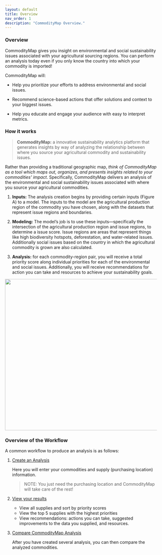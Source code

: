 ```yaml
---
layout: default
title: Overview
nav_order: 1
description: "CommodityMap Overview."
---
```




### Overview

CommodityMap gives you insight on environmental and social sustainability issues associated with your agricultural sourcing regions. You can perform an analysis today even if you only know the country into which your commodity is imported! 

CommodityMap will: 

- Help you prioritize your efforts to address environmental and social issues.

- Recommend science-based actions that offer solutions and context to your biggest issues. 

- Help you educate and engage your audience with easy to interpret metrics. 

### How it works

> **CommodityMap:** a innovative sustainability analytics platform that generates insights by way of analyzing the relationship between where you source your agricultural commodity and sustainability issues. 

Rather than providing a traditional geographic map, _think of CommodityMap as a tool which maps out, organizes, and presents insights related to your commodities' impact_. Specifically, CommodityMap delivers an analysis of the environmental and social sustainability issues associated with where you source your agricultural commodities.  

1. **Inputs:** The analysis creation begins by providing certain inputs (Figure A) to a model. The inputs to the model are the agricultural production region of the commodity you have chosen, along with the datasets that represent issue regions and boundaries.   

2. **Modeling:** The model’s job is to use these inputs—specifically the intersection of the agricultural production region and issue regions, to determine a issue score. Issue regions are areas that represent things like high biodiversity hotspots, deforestation, and water-related issues. Additionally social issues based on the country in which the agricultural commodity is grown are also calculated.  

3. **Analysis:** for each commodity-region pair, you will receive a total priority score along individual priorities for each of the environmental and social issues. Additionally, you will receive recommendations for action you can take and resources to achieve your sustainability goals.  

<img src="https://raw.githubusercontent.com/TheSustainabilityConsortium/CM-UserGuide-Images/main/CM%20How%20it%20Works%20Big%20Picture.jpg" width="1400" height="500">

### Overview of the Workflow

A common workflow to produce an analysis is as follows:

1. [Create an Analysis](CreatingAnalysisYourCommodities.md)

    
    Here you will enter your commodities and supply (purchasing location) information. 
    
     >NOTE: You just need the purchasing location and CommodityMap will take care of the rest!

2. [View your results](ViewingYourCommodityMapAnalysis.md)


    - View all supplies and sort by priority scores
    - View the top 5 supplies with the highest priorities
    - View recommendations: actions you can take, suggested improvements to the  data you supplied, and resources.
3. [Compare CommodityMap Analysis](ComparingCommodityMapAnalyses.md)

    After you have created several analysis, you can then compare the analyzed commodities. 
  



